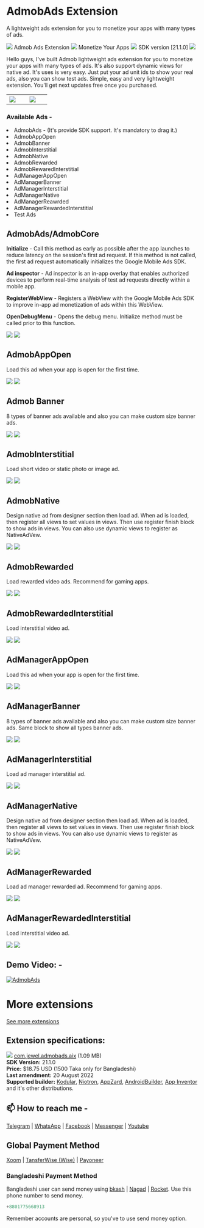 # AdmobAds Extension
A lightweight ads extension for you to monetize your apps with many types of ads.

<img src="https://raw.githubusercontent.com/jewelshkjony/AdmobAds/main/imagaes/icon1.png"/> Admob Ads Extension <img src="https://raw.githubusercontent.com/jewelshkjony/AdmobAds/main/imagaes/icon2.png"/> Monetize Your Apps <img src="https://raw.githubusercontent.com/jewelshkjony/AdmobAds/main/imagaes/icon3.png"/> SDK version [21.1.0] <img src="https://raw.githubusercontent.com/jewelshkjony/AdmobAds/main/imagaes/icon4.png"/>

Hello guys, I've built Admob lightweight ads extension for you to monetize your apps with many types of ads. It's also support dynamic views for native ad. It's uses is very easy. Just put your ad unit ids to show your real ads, also you can show test ads. Simple, easy and very lightweight extension. You'll get next updates free once you purchased.

<table>
  <tr>
    <th width="30%">
      <img src="https://raw.githubusercontent.com/jewelshkjony/AdmobAds/main/imagaes/component.png"/>
    </th>
    <th width="70%">
      <img src="https://github.com/jewelshkjony/AdmobAds/raw/main/imagaes/admob-cover.jpg"/>
    </th>
  </tr>
</table>

### Available Ads -
<li> AdmobAds - (It's provide SDK support. It's mandatory to drag it.)
<li> AdmobAppOpen
<li> AdmobBanner
<li> AdmobInterstitial
<li> AdmobNative
<li> AdmobRewarded
<li> AdmobRewaredInterstitial
<li> AdManagerAppOpen
<li> AdManagerBanner
<li> AdManagerInterstitial
<li> AdManagerNative
<li> AdManagerReawrded
<li> AdManagerRewardedInterstitial
<li> Test Ads

## AdmobAds/AdmobCore
  
 **Initialize** - Call this method as early as possible after the app launches to reduce latency on the session's first ad request. If this method is not called, the first ad request automatically initializes the Google Mobile Ads SDK.
  
**Ad inspector** - Ad inspector is an in-app overlay that enables authorized devices to perform real-time analysis of test ad requests directly within a mobile app.
  
 **RegisterWebView** - Registers a WebView with the Google Mobile Ads SDK to improve in-app ad monetization of ads within this WebView.
  
**OpenDebugMenu** - Opens the debug menu. Initialize method must be called prior to this function.

<img src="https://github.com/jewelshkjony/AdmobAds/raw/main/imagaes/admob-core-property.png"/>

<img src="https://github.com/jewelshkjony/AdmobAds/raw/main/imagaes/admob-core-blocks.png"/>

## AdmobAppOpen
Load this ad when your app is open for the first time.

<img src="https://github.com/jewelshkjony/AdmobAds/raw/main/imagaes/admob-appopen-property.png"/>
  
<img src="https://github.com/jewelshkjony/AdmobAds/raw/main/imagaes/admob-appopen-blocks.png"/>
  
## Admob Banner
8 types of banner ads available and also you can make custom size banner ads.

<img src="https://github.com/jewelshkjony/AdmobAds/raw/main/imagaes/admob-banner-property.png"/>

<img src="https://github.com/jewelshkjony/AdmobAds/raw/main/imagaes/admob-banner-blocks.png"/>
  
## AdmobInterstitial
Load short video or static photo or image ad.

<img src="https://github.com/jewelshkjony/AdmobAds/raw/main/imagaes/admob-interstitial-property.png"/>

<img src="https://github.com/jewelshkjony/AdmobAds/raw/main/imagaes/admob-interstitial-blocks.png"/>
  
## AdmobNative
Design native ad from designer section then load ad. When ad is loaded, then register all views to set values in views. Then use register finish block to show ads in views. You can also use dynamic views to register as NativeAdVew.

<img src="https://github.com/jewelshkjony/AdmobAds/raw/main/imagaes/admob-native-property.png"/>

<img src="https://github.com/jewelshkjony/AdmobAds/raw/main/imagaes/admob-native-blocks.png"/>
  
## AdmobRewarded
Load rewarded video ads. Recommend for gaming apps.

<img src="https://github.com/jewelshkjony/AdmobAds/raw/main/imagaes/admob-rewarded-property.png"/>

<img src="https://github.com/jewelshkjony/AdmobAds/raw/main/imagaes/admob-rewarded-blocks.png"/>
  
## AdmobRewardedInterstitial
Load interstitial video ad.

<img src="https://github.com/jewelshkjony/AdmobAds/raw/main/imagaes/admob-rewarded-interstitial-property.png"/>

<img src="https://github.com/jewelshkjony/AdmobAds/raw/main/imagaes/admob-rewarded-interstitial-blocks.png"/>

## AdManagerAppOpen
Load this ad when your app is open for the first time.

<img src="https://github.com/jewelshkjony/AdmobAds/raw/main/imagaes/admanager-appopen-property.png"/>

<img src="https://github.com/jewelshkjony/AdmobAds/raw/main/imagaes/admanager-appopen-blocks.png"/>

## AdManagerBanner
8 types of banner ads available and also you can make custom size banner ads. Same block to show all types banner ads.

<img src="https://github.com/jewelshkjony/AdmobAds/raw/main/imagaes/admanager-banner-property.png"/>

<img src="https://github.com/jewelshkjony/AdmobAds/raw/main/imagaes/admanager-banner-blocks.png"/>

## AdManagerInterstitial
Load ad manager interstitial ad.

<img src="https://github.com/jewelshkjony/AdmobAds/raw/main/imagaes/admanager-interstitial-property.png"/>

<img src="https://github.com/jewelshkjony/AdmobAds/raw/main/imagaes/admanager-interstitial-blocks.png"/>

## AdManagerNative
Design native ad from designer section then load ad. When ad is loaded, then register all views to set values in views. Then use register finish block to show ads in views. You can also use dynamic views to register as NativeAdVew.

<img src="https://github.com/jewelshkjony/AdmobAds/raw/main/imagaes/admanager-native-property.png"/>

<img src="https://github.com/jewelshkjony/AdmobAds/raw/main/imagaes/admanager-native-blocks.png"/>

## AdManagerRewarded
Load ad manager rewarded ad. Recommend for gaming apps.

<img src="https://github.com/jewelshkjony/AdmobAds/raw/main/imagaes/admanager-rewarded-property.png"/>

<img src="https://github.com/jewelshkjony/AdmobAds/raw/main/imagaes/admanager-rewarded-blocks.png"/>

## AdManagerRewardedInterstitial
Load interstitial video ad.

<img src="https://github.com/jewelshkjony/AdmobAds/raw/main/imagaes/admanager-rewarded-interstitial-property.png"/>

<img src="https://github.com/jewelshkjony/AdmobAds/raw/main/imagaes/admanager-rewarded-interstitial-blocks.png"/>
  
## Demo Video: -

[![AdmobAds](http://img.youtube.com/vi/er95UkaB2XE/0.jpg)](http://www.youtube.com/watch?v=er95UkaB2XE)

# More extensions
<a href="https://github.com/jewelshkjony?tab=repositories">See more extensions</a>

## Extension specifications:
<img src="https://github.com/jewelshkjony/AdmobAds/raw/main/imagaes/download.png"/> <a href="https://t.me/jewelshkjony">com.jewel.admobads.aix</a> (1.09 MB) \
<b>SDK Version:</b> 21.1.0\
<b>Price:</b> $18.75 USD (1500 Taka only for Bangladeshi)\
<b>Last amendment:</b> 20 August 2022\
<b>Supported builder:</b> <a href="https://www.kodular.io/">Kodular</a>, <a href="https://niotron.com/">Niotron</a>, <a href="https://appzard.com/">AppZard</a>, <a href="https://androidbuilder.in/">AndroidBuilder</a>, <a href="http://ai2.appinventor.mit.edu/">App Inventor</a> and it's other distributions.

## 📫 How to reach me -

<a href="https://t.me/jewelshkjony">Telegram</a> | <a href="https://wa.me/8801775668913">WhatsApp</a> | <a href="https://fb.com/jewelshkjony">Facebook</a> | <a href="https://m.me/jewelshkjony">Messenger</a> | <a href="https://m.youtube.com/c/JewelShikderJony">Youtube</a>

## Global Payment Method
<a href="https://www.xoom.com/bangladesh/send-money">Xoom</a> | <a href="https://wise.com/">TansferWise (Wise)</a> | <a href="http://share.payoneer.com/nav/kJkLyppKLt-FTUg-P9xnUd76yT4iWQiym2irI42PLM7uQWXuVsWvSOABMvVykU5hbFiDGSULXNdI3-yRM7JVhA2">Payoneer</a>

### Bangladeshi Payment Method
Bangladeshi user can send money using <a href="https://bka.sh/next?c=signup&uuid=C1CC9JVT1">bkash</a> | <a href="https://play.google.com/store/apps/details?id=com.konasl.nagad">Nagad</a> | <a href="https://play.google.com/store/apps/details?id=com.dbbl.mbs.apps.main">Rocket</a>.
Use this phone number to send money.

````java
+8801775668913
````

Remember accounts are personal, so you've to use send money option.
